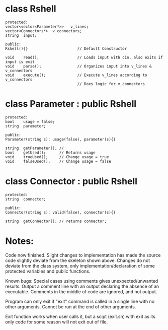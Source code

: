 
# class Rshell
```
protected:
vector<vector<Parameter*>>   v_lines;
vector<Connectors*>  v_connectors;
string  input;

public:
Rshell(){}                      // Default Constructor

void    read();                 // Loads input with cin, also exits if input is exit
void    parse();                // Organizes input into v_lines & v_connectors
void    execute();              // Execute v_lines according to v_connectors
                                // Does logic for v_connectors
```

# class Parameter : public Rshell
```
protected:
bool    usage = false;
string  parameter;

public:
Parameter(string s): usage(false), parameter(s){}

string  getParameter(); //
bool    getUsed();      // Returns usage
void    trueUsed();     // Change usage = true
void    falseUsed();    // Change usage = false
```

# class Connector : public Rshell
```
protected:
string  connector;

public:
Connector(string s): valid(false), connector(s){}

string  getConnector(); // returns connector;
```

# Notes:

Code now finished.
Slight changes to implementation has made the source code slightly deviate from the skeleton shown above. Changes do not deviate from the class system, only implementation/declaration of some protected variables and public functions.

Known bugs: Special cases using comments gives unexpected/unwanted results. Output a comment line with an output declaring the absence of an executable. Comments in the middle of code are ignored, and not output.

Program can only exit if "exit" command is called in a single line with no other arguments. Cannot be run at the end of other arguments.

Exit function works when user calls it, but a scipt (exit.sh) with exit as its only code for some reason will not exit out of file.
